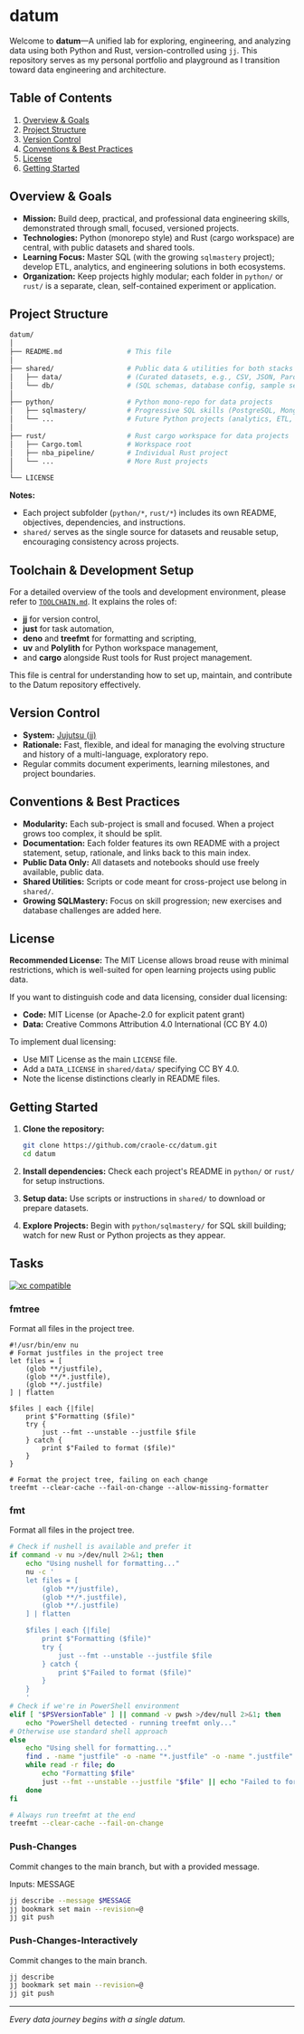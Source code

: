 # datum

Welcome to **datum**—A unified lab for exploring, engineering, and analyzing data using both Python and Rust, version-controlled using `jj`. This repository serves as my personal portfolio and playground as I transition toward data engineering and architecture.

## Table of Contents

1. [Overview & Goals](#overview--goals)
2. [Project Structure](#project-structure)
3. [Version Control](#version-control)
4. [Conventions & Best Practices](#conventions--best-practices)
5. [License](#license)
6. [Getting Started](#getting-started)

## Overview & Goals

- **Mission:** Build deep, practical, and professional data engineering skills, demonstrated through small, focused, versioned projects.
- **Technologies:** Python (monorepo style) and Rust (cargo workspace) are central, with public datasets and shared tools.
- **Learning Focus:** Master SQL (with the growing `sqlmastery` project); develop ETL, analytics, and engineering solutions in both ecosystems.
- **Organization:** Keep projects highly modular; each folder in `python/` or `rust/` is a separate, clean, self-contained experiment or application.

## Project Structure

```sh
datum/
│
├── README.md                # This file
│
├── shared/                  # Public data & utilities for both stacks
│   ├── data/                # (Curated datasets, e.g., CSV, JSON, Parquet)
│   └── db/                  # (SQL schemas, database config, sample setup)
│
├── python/                  # Python mono-repo for data projects
│   ├── sqlmastery/          # Progressive SQL skills (PostgreSQL, MongoDB, etc.)
│   └── ...                  # Future Python projects (analytics, ETL, ML, etc.)
│
├── rust/                    # Rust cargo workspace for data projects
│   ├── Cargo.toml           # Workspace root
│   ├── nba_pipeline/        # Individual Rust project
│   └── ...                  # More Rust projects
│
└── LICENSE
```

**Notes:**

- Each project subfolder (`python/*`, `rust/*`) includes its own README, objectives, dependencies, and instructions.
- `shared/` serves as the single source for datasets and reusable setup, encouraging consistency across projects.

## Toolchain & Development Setup

For a detailed overview of the tools and development environment, please refer to [`TOOLCHAIN.md`](./documentation/toolchain.md). It explains the roles of:

- **jj** for version control,
- **just** for task automation,
- **deno** and **treefmt** for formatting and scripting,
- **uv** and **Polylith** for Python workspace management,
- and **cargo** alongside Rust tools for Rust project management.

This file is central for understanding how to set up, maintain, and contribute to the Datum repository effectively.

## Version Control

- **System:** [Jujutsu (jj)](https://github.com/martinvonz/jj)
- **Rationale:** Fast, flexible, and ideal for managing the evolving structure and history of a multi-language, exploratory repo.
- Regular commits document experiments, learning milestones, and project boundaries.

## Conventions & Best Practices

- **Modularity:** Each sub-project is small and focused. When a project grows too complex, it should be split.
- **Documentation:** Each folder features its own README with a project statement, setup, rationale, and links back to this main index.
- **Public Data Only:** All datasets and notebooks should use freely available, public data.
- **Shared Utilities:** Scripts or code meant for cross-project use belong in `shared/`.
- **Growing SQLMastery:** Focus on skill progression; new exercises and database challenges are added here.

## License

**Recommended License:** The MIT License allows broad reuse with minimal restrictions, which is well-suited for open learning projects using public data.

If you want to distinguish code and data licensing, consider dual licensing:

- **Code:** MIT License (or Apache-2.0 for explicit patent grant)
- **Data:** Creative Commons Attribution 4.0 International (CC BY 4.0)

To implement dual licensing:

- Use MIT License as the main `LICENSE` file.
- Add a `DATA_LICENSE` in `shared/data/` specifying CC BY 4.0.
- Note the license distinctions clearly in README files.

## Getting Started

1. **Clone the repository:**

   ```sh
   git clone https://github.com/craole-cc/datum.git
   cd datum
   ```

2. **Install dependencies:** Check each project's README in `python/` or `rust/` for setup instructions.
3. **Setup data:** Use scripts or instructions in `shared/` to download or prepare datasets.
4. **Explore Projects:** Begin with `python/sqlmastery/` for SQL skill building; watch for new Rust or Python projects as they appear.

## Tasks

[![xc compatible](https://xcfile.dev/badge.svg)](https://xcfile.dev)

### fmtree

Format all files in the project tree.

```nu
#!/usr/bin/env nu
# Format justfiles in the project tree
let files = [
    (glob **/justfile),
    (glob **/*.justfile),
    (glob **/.justfile)
] | flatten

$files | each {|file|
    print $"Formatting ($file)"
    try {
        just --fmt --unstable --justfile $file
    } catch {
        print $"Failed to format ($file)"
    }
}

# Format the project tree, failing on each change
treefmt --clear-cache --fail-on-change --allow-missing-formatter
```

### fmt

Format all files in the project tree.

```sh
# Check if nushell is available and prefer it
if command -v nu >/dev/null 2>&1; then
    echo "Using nushell for formatting..."
    nu -c '
    let files = [
        (glob **/justfile),
        (glob **/*.justfile),
        (glob **/.justfile)
    ] | flatten

    $files | each {|file|
        print $"Formatting ($file)"
        try {
            just --fmt --unstable --justfile $file
        } catch {
            print $"Failed to format ($file)"
        }
    }
    '
# Check if we're in PowerShell environment
elif [ "$PSVersionTable" ] || command -v pwsh >/dev/null 2>&1; then
    echo "PowerShell detected - running treefmt only..."
# Otherwise use standard shell approach
else
    echo "Using shell for formatting..."
    find . -name "justfile" -o -name "*.justfile" -o -name ".justfile" | \
    while read -r file; do
        echo "Formatting $file"
        just --fmt --unstable --justfile "$file" || echo "Failed to format $file"
    done
fi

# Always run treefmt at the end
treefmt --clear-cache --fail-on-change
```

### Push-Changes

Commit changes to the main branch, but with a provided message.

Inputs: MESSAGE

```sh
jj describe --message $MESSAGE
jj bookmark set main --revision=@
jj git push
```

### Push-Changes-Interactively

Commit changes to the main branch.

```sh
jj describe
jj bookmark set main --revision=@
jj git push
```

---

_Every data journey begins with a single datum._
